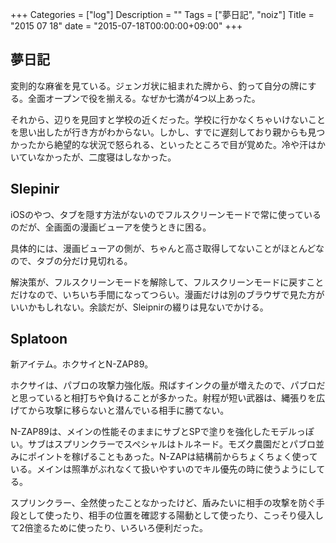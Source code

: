+++
Categories = ["log"]
Description = ""
Tags = ["夢日記", "noiz"]
Title = "2015 07 18"
date = "2015-07-18T00:00:00+09:00"
+++

## 夢日記
変則的な麻雀を見ている。ジェンガ状に組まれた牌から、釣って自分の牌にする。全面オープンで役を揃える。なぜか七満が4つ以上あった。

それから、辺りを見回すと学校の近くだった。学校に行かなくちゃいけないことを思い出したが行き方がわからない。しかし、すでに遅刻しており親からも見つかったから絶望的な状況で怒られる、といったところで目が覚めた。冷や汗はかいていなかったが、二度寝はしなかった。

## Slepinir
iOSのやつ、タブを隠す方法がないのでフルスクリーンモードで常に使っているのだが、全画面の漫画ビューアを使うときに困る。

具体的には、漫画ビューアの側が、ちゃんと高さ取得してないことがほとんどなので、タブの分だけ見切れる。

解決策が、フルスクリーンモードを解除して、フルスクリーンモードに戻すことだけなので、いちいち手間になってつらい。漫画だけは別のブラウザで見た方がいいかもしれない。余談だが、Sleipnirの綴りは見ないでかける。


## Splatoon
新アイテム。ホクサイとN-ZAP89。

ホクサイは、パブロの攻撃力強化版。飛ばすインクの量が増えたので、パブロだと思っていると相打ちや負けることが多かった。射程が短い武器は、縄張りを広げてから攻撃に移らないと潜んでいる相手に勝てない。

N-ZAP89は、メインの性能そのままにサブとSPで塗りを強化したモデルっぽい。サブはスプリンクラーでスペシャルはトルネード。モズク農園だとパブロ並みにポイントを稼げることもあった。N-ZAPは結構前からちょくちょく使っている。メインは照準がぶれなくて扱いやすいのでキル優先の時に使うようにしてる。

スプリンクラー、全然使ったことなかったけど、盾みたいに相手の攻撃を防ぐ手段として使ったり、相手の位置を確認する陽動として使ったり、こっそり侵入して2倍塗るために使ったり、いろいろ便利だった。